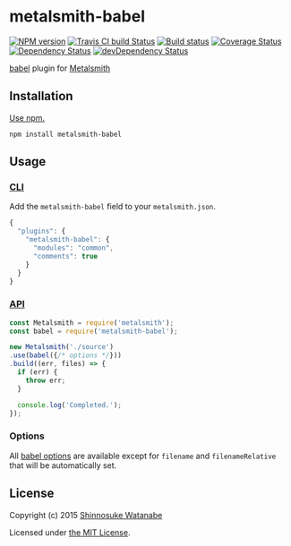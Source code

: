 # metalsmith-babel

[![NPM version](https://img.shields.io/npm/v/metalsmith-babel.svg)](https://www.npmjs.com/package/metalsmith-babel)
[![Travis CI build Status](https://img.shields.io/travis/babel/metalsmith-babel.svg?style=flat)](https://travis-ci.org/babel/metalsmith-babel)
[![Build status](https://ci.appveyor.com/api/projects/status/k49tibi2lsbl0xk2?svg=true)](https://ci.appveyor.com/project/ShinnosukeWatanabe/metalsmith-babel)
[![Coverage Status](https://img.shields.io/coveralls/babel/metalsmith-babel.svg)](https://coveralls.io/r/babel/metalsmith-babel)
[![Dependency Status](https://img.shields.io/david/babel/metalsmith-babel.svg?label=deps)](https://david-dm.org/babel/metalsmith-babel)
[![devDependency Status](https://img.shields.io/david/dev/babel/metalsmith-babel.svg?label=devDeps)](https://david-dm.org/babel/metalsmith-babel#info=devDependencies)

[babel](https://babeljs.io/) plugin for [Metalsmith](http://www.metalsmith.io/)

## Installation

[Use npm.](https://docs.npmjs.com/cli/install)

```
npm install metalsmith-babel
```

## Usage

### [CLI](https://github.com/segmentio/metalsmith#cli)

Add the `metalsmith-babel` field to your `metalsmith.json`.

```javascript
{
  "plugins": {
    "metalsmith-babel": {
      "modules": "common",
      "comments": true
    }
  }
}
```

### [API](https://github.com/segmentio/metalsmith#api)

```javascript
const Metalsmith = require('metalsmith');
const babel = require('metalsmith-babel');

new Metalsmith('./source')
.use(babel({/* options */}))
.build((err, files) => {
  if (err) {
    throw err;
  }

  console.log('Completed.');
});
```

### Options

All [babel options](https://babeljs.io/docs/usage/options/) are available except for `filename` and `filenameRelative` that will be automatically set.

## License

Copyright (c) 2015 [Shinnosuke Watanabe](https://github.com/shinnn)

Licensed under [the MIT License](./LICENSE).
